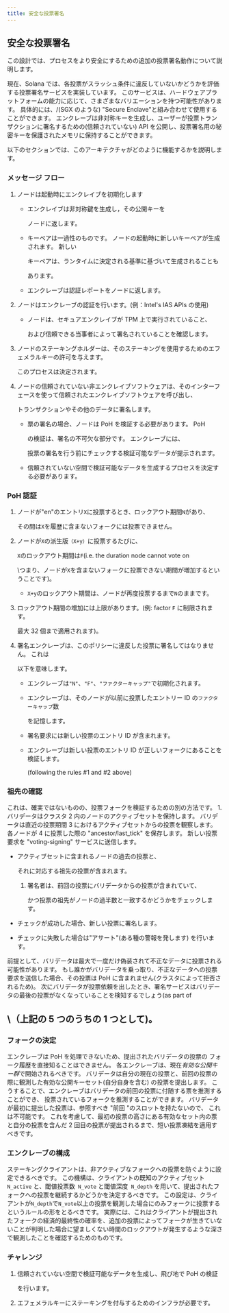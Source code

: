 ```yaml
---
title: 安全な投票署名
---
```


## 安全な投票署名

この設計では、プロセスをより安全にするための追加の投票署名動作について説明します。

現在、Solana では、各投票がスラッシュ条件に違反していないかどうかを評価する投票署名サービスを実装しています。 このサービスは、ハードウェアプラットフォームの能力に応じて、さまざまなバリエーションを持つ可能性があります。 具体的には、/(SGX のような\) "Secure Enclave"と組み合わせて使用することができます。 エンクレーブは非対称キーを生成し、ユーザーが投票トランザクションに署名するための\(信頼されていない\) API を公開し、投票署名用の秘密キーを保護されたメモリに保持することができます。

以下のセクションでは、このアーキテクチャがどのように機能するかを説明します。

### メッセージ フロー

1. ノードは起動時にエンクレイブを初期化します

   - エンクレイブは非対称鍵を生成し，その公開キーを

     ノードに返します。

   - キーペアは一過性のものです。 ノードの起動時に新しいキーペアが生成されます。 新しい

     キーペアは、ランタイムに決定される基準に基づいて生成されることも

     あります。

   - エンクレーブは認証レポートをノードに返します。

2. ノードはエンクレーブの認証を行います。\(例：Intel's IAS APIs の使用\)

   - ノードは、セキュアエンクレイブが TPM 上で実行されていること、

     および信頼できる当事者によって署名されていることを確認します。

3. ノードのステーキングホルダーは、そのステーキングを使用するためのエフェメラルキーの許可を与えます。

   このプロセスは決定されます。

4. ノードの信頼されていない非エンクレイブソフトウェアは、そのインターフェースを使って信頼されたエンクレイブソフトウェアを呼び出し、

   トランザクションやその他のデータに署名します。

   - 票の署名の場合、ノードは PoH を検証する必要があります。 PoH

     の検証は、署名の不可欠な部分です。 エンクレーブには、

     投票の署名を行う前にチェックする検証可能なデータが提示されます。

   - 信頼されていない空間で検証可能なデータを生成するプロセスを決定する必要があります。

### PoH 認証

1. ノードが"en"のエントリ`X`に投票するとき、ロックアウト期間`N`があり、

   その間は`X`を履歴に含まないフォークには投票できません。

2. ノードが`X`の派生版`（X+y）`に投票するたびに、

   `X`のロックアウト期間は`F`\(i.e. the duration node cannot vote on

   \つまり、ノードが`X`を含まないフォークに投票できない期間が増加するということです\)。

   - `X+y`のロックアウト期間は、ノードが再度投票するまで`N`のままです。

3. ロックアウト期間の増加には上限があります。(例: factor `F` に制限されます。

   最大 32 個まで適用されます\)。

4. 署名エンクレーブは、このポリシーに違反した投票に署名してはなりません。 これは

   以下を意味します。

   - エンクレーブは`"N"`、`"F"`、`"ファクターキャップ"`で初期化されます。
   - エンクレーブは、そのノードが以前に投票したエントリー ID の`ファクターキャップ`数

     を記憶します。

   - 署名要求には新しい投票のエントリ ID が含まれます。
   - エンクレーブは新しい投票のエントリ ID が正しいフォークにあることを検証します。

     \(following the rules \#1 and \#2 above\)

### 祖先の確認

これは、確実ではないものの、投票フォークを検証するための別の方法です。 1. バリデータはクラスタ 2 内のノードのアクティブセットを保持します。 バリデータは直近の投票期間 3 におけるアクティブセットからの投票を観察します。 各ノードが 4 に投票した際の "ancestor/last_tick" を保存します。 新しい投票要求を "voting-signing" サービスに送信します。

- アクティブセットに含まれるノードの過去の投票と、

  それに対応する祖先の投票が含まれます。

  1. 署名者は、前回の投票にバリデータからの投票が含まれていて、

     かつ投票の祖先がノードの過半数と一致するかどうかをチェックします。

- チェックが成功した場合、新しい投票に署名します。
- チェックに失敗した場合は"アサート"\(ある種の警報を発します\) を行います。

前提として、バリデータは最大で一度だけ偽装されて不正なデータに投票される可能性があります。 もし誰かがバリデータを乗っ取り、不正なデータへの投票要求を送信した場合、その投票は PoH に含まれません\(クラスタによって拒否されるため\)。 次にバリデータが投票依頼を出したとき、署名サービスはバリデータの最後の投票がなくなっていることを検知するでしょう\(as part of

## \（上記の 5 つのうちの 1 つとして\)。

### フォークの決定

エンクレーブは PoH を処理できないため、提出されたバリデータの投票の フォーク履歴を直接知ることはできません。 各エンクレーブは、現在*有効な公開キー群*で開始されるべきです。 バリデータは自分の現在の投票と、前回の投票の際に観測した有効な公開キーセット\(自分自身を含む\) の投票を提出します。 こうすることで、エンクレーブはバリデータの前回の投票に付随する票を推測することができ、 投票されているフォークを推測することができます。 バリデータが最初に提出した投票は、参照すべき "前回 "のスロットを持たないので、 これは不可能です。 これを考慮して、最初の投票の高さにある有効なセット内の票と自分の投票を含んだ 2 回目の投票が提出されるまで、短い投票凍結を適用すべきです。

### エンクレーブの構成

ステーキングクライアントは、非アクティブなフォークへの投票を防ぐように設定できるべきです。 この機構は、クライアントの既知のアクティブセット` N_active` と、閾値投票数` N_vote` と閾値深度` N_depth` を用いて、提出されたフォークへの投票を継続するかどうかを決定するべきです。 この設定は、クライアントが`N_depth`で`N_vote`以上の投票を観測した場合にのみフォークに投票するというルールの形をとるべきです。 実際には、これはクライアントが提出されたフォークの経済的最終性の確率を、追加の投票によってフォークが生きていないことが判明した場合に望ましくない時間のロックアウトが発生するような深さで観測したことを確認するためのものです。

### チャレンジ

1. 信頼されていない空間で検証可能なデータを生成し、飛び地で PoH の検証

   を行います。

2. エフェメラルキーにステーキングを付与するためのインフラが必要です。
